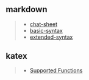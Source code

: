 #

## markdown

> - [chat-sheet](https://www.markdownguide.org/cheat-sheet/)
> - [basic-syntax](https://www.markdownguide.org/basic-syntax/)
> - [extended-syntax](https://www.markdownguide.org/extended-syntax/)

## katex

> - [Supported Functions](https://katex.org/docs/supported.html)
